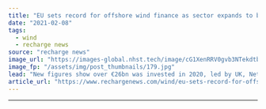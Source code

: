 ```yaml
---
title: "EU sets record for offshore wind finance as sector expands to be 'a pan-European affair'"
date: "2021-02-08"
tags: 
  - wind
  - recharge news
source: "recharge news"
image_url: "https://images-global.nhst.tech/image/cG1XenRRV0gvb3NTekdtbFFXL1NMVXo4emxyMTB0REhLSVpIMCtESkhqbz0=/nhst/binary/3e560da4b90bf7c734581a8a1546444c"
image_fp: "/assets/img/post_thumbnails/179.jpg"
lead: "New figures show over €26bn was invested in 2020, led by UK, Netherland and Germany, as capacity grew 'in line with pre-Covid forecasts', says industry body WindEurope"
article_url: "https://www.rechargenews.com/wind/eu-sets-record-for-offshore-wind-finance-as-sector-expands-to-be-a-pan-european-affair/2-1-959319"
---
```


---
